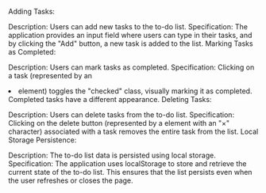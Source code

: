 Adding Tasks:

Description: Users can add new tasks to the to-do list.
Specification: The application provides an input field where users can type in their tasks, and by clicking the "Add" button, a new task is added to the list.
Marking Tasks as Completed:

Description: Users can mark tasks as completed.
Specification: Clicking on a task (represented by an <li> element) toggles the "checked" class, visually marking it as completed. Completed tasks have a different appearance.
Deleting Tasks:

Description: Users can delete tasks from the to-do list.
Specification: Clicking on the delete button (represented by a <span> element with an "×" character) associated with a task removes the entire task from the list.
Local Storage Persistence:

Description: The to-do list data is persisted using local storage.
Specification: The application uses localStorage to store and retrieve the current state of the to-do list. This ensures that the list persists even when the user refreshes or closes the page.
